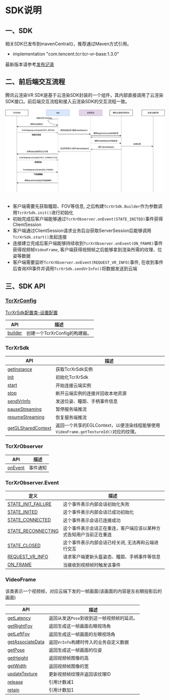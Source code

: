 # SDK说明

## 一、SDK
相关SDK已发布到mavenCentral()，推荐通过Maven方式引用。

- implementation "com.tencent.tcr:tcr-vr-base:1.3.0"

最新版本请参考[发布记录](../发布记录.md)


## 二、前后端交互流程

腾讯云渲染VR SDK是基于云渲染SDK封装的一个组件，其内部直接调用了云渲染SDK接口。前后端交互流程和接入云渲染SDK的交互流程一致。
<br><br>
<img src="云渲染VR前后端交互逻辑_CN.png" width="700px">
<br><br>

- 客户端需要先获取瞳距、FOV等信息, 之后构建```TcrXrSdk.Builder```作为参数调用```TcrXrSdk.init()```进行初始化
- 初始完成后客户端能够通过```TcrXrObserver.onEvent(STATE_INITED)```事件获得ClientSession
- 客户端通过ClientSession请求业务后台获取ServerSession后能够调用```TcrXrSdk.start()```发起连接
- 连接建立完成后客户端能够持续收到```TcrXrObserver.onEvent(ON_FRAME)```事件获得视频帧```VideoFrame```, 客户端获得视频帧之后能够拿到渲染所需的纹理、位姿等数据
- 客户端需要监听```TcrXrObserver.onEvent(REQUEST_VR_INFO)```事件, 在收到事件后查询XR事件并调用```TcrXrSdk.sendVrInfo()```将数据发送到云端


## 三、SDK API

###  [TcrXrConfig]()

[TcrXrSdk配置类-设置配置](https://tencentyun.github.io/cloudgame-android-sdk/tcrvr/1.9.0/com/tencent/tcr/xr/api/TcrXrConfig.html)

| API                                                          | 描述                  |
| ------------------------------------------------------------ | --------------------- |
| [builder](https://tencentyun.github.io/cloudgame-android-sdk/tcrvr/1.9.0/com/tencent/tcr/xr/api/TcrXrConfig.html#builder-com.tencent.tcr.xr.api.TcrXrObserver-java.lang.String-com.tencent.tcr.xr.api.bean.EyeInfo-) | 创建一个TcrXrConfig的构建器。 |

### TcrXrSdk

| API                                                          | 描述                  |
| ------------------------------------------------------------ | --------------------- |
| [getInstance](https://tencentyun.github.io/cloudgame-android-sdk/tcrvr/1.9.0/com/tencent/tcr/xr/api/TcrXrSdk.html#getInstance--) | 获取TcrXrSdk实例 |
| [init](https://tencentyun.github.io/cloudgame-android-sdk/tcrvr/1.9.0/com/tencent/tcr/xr/api/TcrXrSdk.html#init-Context-com.tencent.tcr.xr.api.TcrXrConfig-) | 初始化TcrXrSdk |
| [start](https://tencentyun.github.io/cloudgame-android-sdk/tcrvr/1.9.0/com/tencent/tcr/xr/api/TcrXrSdk.html#start-java.lang.String-) | 开始连接云端实例 |
| [stop](https://tencentyun.github.io/cloudgame-android-sdk/tcrvr/1.9.0/com/tencent/tcr/xr/api/TcrXrSdk.html#stop--) | 断开云端实例的连接并回收本地资源 |
| [sendVrInfo](https://tencentyun.github.io/cloudgame-android-sdk/tcrvr/1.9.0/com/tencent/tcr/xr/api/TcrXrSdk.html#sendVrInfo-com.tencent.tcr.xr.api.bean.VrInfo-) | 发送位姿、瞳距、手柄事件信息 |
| [pauseStreaming](https://tencentyun.github.io/cloudgame-android-sdk/tcrvr/1.9.0/com/tencent/tcr/xr/api/TcrXrSdk.html#pauseStreaming--) | 暂停服务端推流 |
| [resumeStreaming](https://tencentyun.github.io/cloudgame-android-sdk/tcrvr/1.9.0/com/tencent/tcr/xr/api/TcrXrSdk.html#resumeStreaming--) | 恢复服务端推流 |
| [getGLSharedContext]() | 返回一个共享的EGLContext，以便渲染线程能够使用```VideoFrame.getTextureId()```对应的纹理。 |

### TcrXrObserver
| API                                                          | 描述         |
| ------------------------------------------------------------ | ------------ |
| [onEvent](https://tencentyun.github.io/cloudgame-android-sdk/tcrvr/1.9.0/com/tencent/tcr/xr/api/TcrXrObserver.html#onEvent-com.tencent.tcr.xr.api.TcrXrObserver.Event-java.lang.Object-) | 事件通知 |

### TcrXrObserver.Event
| 定义                                                          | 描述         |
| ------------------------------------------------------------ | ------------ |
| [STATE_INIT_FAILURE](https://tencentyun.github.io/cloudgame-android-sdk/tcrvr/1.9.0/com/tencent/tcr/xr/api/TcrXrObserver.Event.html#STATE_INIT_FAILURE) | 这个事件表示内部会话初始化失败|
| [STATE_INITED](https://tencentyun.github.io/cloudgame-android-sdk/tcrvr/1.9.0/com/tencent/tcr/xr/api/TcrXrObserver.Event.html#STATE_INITED) | 这个事件表示内部会话已成功初始化|
| [STATE_CONNECTED](https://tencentyun.github.io/cloudgame-android-sdk/tcrvr/1.9.0/com/tencent/tcr/xr/api/TcrXrObserver.Event.html#STATE_CONNECTED) | 这个事件表示会话已连接成功|
| [STATE_RECONNECTING](https://tencentyun.github.io/cloudgame-android-sdk/tcrvr/1.9.0/com/tencent/tcr/xr/api/TcrXrObserver.Event.html#STATE_RECONNECTING) | 这个事件表示会话正在重连，客户端应该以某种方式告知用户当前正在重连|
| [STATE_CLOSED](https://tencentyun.github.io/cloudgame-android-sdk/tcrvr/1.9.0/com/tencent/tcr/xr/api/TcrXrObserver.Event.html#STATE_CLOSED) | 这个事件表示内部会话已经关闭, 无法再和云端进行交互|
| [REQUEST_VR_INFO](https://tencentyun.github.io/cloudgame-android-sdk/tcrvr/1.9.0/com/tencent/tcr/xr/api/TcrXrObserver.Event.html#REQUEST_VR_INFO) | 请求客户端更新头盔姿态、瞳距、手柄事件等信息|
| [ON_FRAME](https://tencentyun.github.io/cloudgame-android-sdk/tcrvr/1.9.0/com/tencent/tcr/xr/api/TcrXrObserver.Event.html#ON_FRAME) | 当接收到视频帧时触发该事件|

### VideoFrame

该类表示一个视频帧，对应云端下发的一帧画面(该画面的内容是左右眼投影后的画面)

| API                                                          | 描述                  |
| ------------------------------------------------------------ | --------------------- |
| [getLatency](https://tencentyun.github.io/cloudgame-android-sdk/tcrvr/1.9.0/com/tencent/tcr/xr/api/VideoFrame.html#getLatency--) | 返回从发送`Pose`到收到这一帧视频帧的延迟。 |
| [getRightFov](https://tencentyun.github.io/cloudgame-android-sdk/tcrvr/1.9.0/com/tencent/tcr/xr/api/VideoFrame.html#getRightFov--) | 返回生成这一帧画面右眼视场角 |
| [getLeftFov](https://tencentyun.github.io/cloudgame-android-sdk/tcrvr/1.9.0/com/tencent/tcr/xr/api/VideoFrame.html#getLeftFov--) | 返回生成这一帧画面的左眼视场角 |
| [getAssociateData](https://tencentyun.github.io/cloudgame-android-sdk/tcrvr/1.9.0/com/tencent/tcr/xr/api/VideoFrame.html#getAssociateData--) | 返回```VrInfo```构建时传入的业务自定义数据 |
| [getPose](https://tencentyun.github.io/cloudgame-android-sdk/tcrvr/1.9.0/com/tencent/tcr/xr/api/VideoFrame.html#getPose--) | 返回生成这一帧画面的位姿 |
| [getHeight](https://tencentyun.github.io/cloudgame-android-sdk/tcrvr/1.9.0/com/tencent/tcr/xr/api/VideoFrame.html#getHeight--) | 返回视频帧图像的高 |
| [getWidth](https://tencentyun.github.io/cloudgame-android-sdk/tcrvr/1.9.0/com/tencent/tcr/xr/api/VideoFrame.html#getWidth--) | 返回视频帧图像的宽 |
| [updateTexture](https://tencentyun.github.io/cloudgame-android-sdk/tcrvr/1.9.0/com/tencent/tcr/xr/api/VideoFrame.html#updateTexture--) | 更新视频帧纹理并返回该纹理ID |
| [release](https://tencentyun.github.io/cloudgame-android-sdk/tcrvr/1.9.0/com/tencent/tcr/xr/api/VideoFrame.html#release--) | 引用计数减1 |
| [retain](https://tencentyun.github.io/cloudgame-android-sdk/tcrvr/1.9.0/com/tencent/tcr/xr/api/VideoFrame.html#retain--) | 引用计数加1 |

